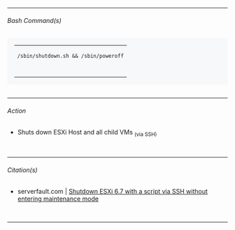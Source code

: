 <hr />


<h6>Bash Command(s)</h6>
<table style="font-family:SFMono-Regular,Consolas,'Liberation Mono',Menlo,monospace; font-size:13.6px; line-height:19.72px; padding:16px; margin:0px; background-color:#F6F8FA; white-space:nowrap; overflow-wrap:normal; overflow-x:visible; overflow-y:visible;">
<tr><td><pre><code>/sbin/shutdown.sh && /sbin/poweroff</code></pre><br /></td></tr>
</table>
<br />
<hr />

<!--
/sbin/shutdown.sh && /sbin/poweroff
-->

<h6>Action</h6>
<ul>
<li>Shuts down ESXi Host and all child VMs <sub>(via SSH)</sub></li>
</ul>
<br />
<hr />


<h6>Citation(s)</h6>
<ul>
<li>serverfault.com  |  <a href="https://serverfault.com/a/980186">Shutdown ESXi 6.7 with a script via SSH without entering maintenance mode
</a></li>
</ul>
<br />
<hr />